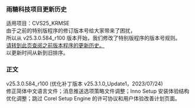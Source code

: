 ### 雨糖科技项目更新历史
适用项目：CVS25_KRMSE<br>
由于之前的特别版程序的修订版本号给大家带来了困扰，<br>
所以从 v25.3.0.584_r100 版本开始，我们修改了特别版程序的版本号规则。<br>
[请转到此页查阅之前版本程序的更新历史。](https://github.com/RainCandyTech/RCProject_UpdateHistory/blob/main/CVS25_KRMSE_Legacy.md)<br>
以更新时间从新到旧排序。
### 正文
v25.3.0.584_r100 (优化补丁版本 v25.3.1.0_Update1，2023/07/24)<br>
修正简体中文语言文件；消息推送选项策略文件调整；Inno Setup 安装体验结构优化调整；跳过 Corel Setup Engine 的许可协议和用户体验改善计划页面。
